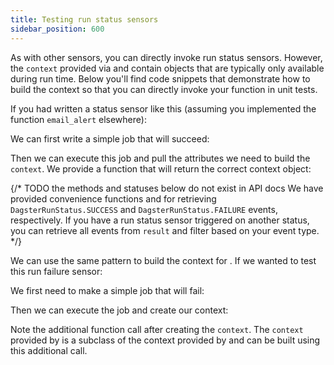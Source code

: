 ```yaml
---
title: Testing run status sensors
sidebar_position: 600
---
```


As with other sensors, you can directly invoke run status sensors. However, the `context` provided via <PyObject section="schedules-sensors" module="dagster" object="run_status_sensor" /> and <PyObject section="schedules-sensors" module="dagster" object="run_failure_sensor" /> contain objects that are typically only available during run time. Below you'll find code snippets that demonstrate how to build the context so that you can directly invoke your function in unit tests.

If you had written a status sensor like this (assuming you implemented the function `email_alert` elsewhere):


<CodeExample path="docs_snippets/docs_snippets/concepts/partitions_schedules_sensors/sensors/sensor_alert.py" startAfter="start_simple_success_sensor" endBefore="end_simple_success_sensor" />

We can first write a simple job that will succeed:

<CodeExample path="docs_snippets/docs_snippets/concepts/partitions_schedules_sensors/sensors/sensor_alert.py" startAfter="start_run_status_sensor_testing_with_context_setup" endBefore="end_run_status_sensor_testing_with_context_setup" />

Then we can execute this job and pull the attributes we need to build the `context`. We provide a function <PyObject section="schedules-sensors" module="dagster" object="build_run_status_sensor_context" /> that will return the correct context object:

<CodeExample path="docs_snippets/docs_snippets/concepts/partitions_schedules_sensors/sensors/sensor_alert.py" startAfter="start_run_status_sensor_testing_marker" endBefore="end_run_status_sensor_testing_marker" />

{/* TODO the methods and statuses below do not exist in API docs
We have provided convenience functions <PyObject section="execution" module="dagster" object="ExecuteInProcessResult" method="get_job_success_event" /> and <PyObject section="execution" module="dagster" object="ExecuteInProcessResult" method="get_job_failure_event" /> for retrieving `DagsterRunStatus.SUCCESS` and `DagsterRunStatus.FAILURE` events, respectively. If you have a run status sensor triggered on another status, you can retrieve all events from `result` and filter based on your event type.
*/}

We can use the same pattern to build the context for <PyObject section="schedules-sensors" module="dagster" object="run_failure_sensor" />. If we wanted to test this run failure sensor:

<CodeExample path="docs_snippets/docs_snippets/concepts/partitions_schedules_sensors/sensors/sensor_alert.py" startAfter="start_simple_fail_sensor" endBefore="end_simple_fail_sensor" />

We first need to make a simple job that will fail:

<CodeExample path="docs_snippets/docs_snippets/concepts/partitions_schedules_sensors/sensors/sensor_alert.py" startAfter="start_failure_sensor_testing_with_context_setup" endBefore="end_failure_sensor_testing_with_context_setup" />

Then we can execute the job and create our context:

<CodeExample path="docs_snippets/docs_snippets/concepts/partitions_schedules_sensors/sensors/sensor_alert.py" startAfter="start_alert_sensor_testing_with_context_marker" endBefore="end_alert_sensor_testing_with_context_marker" />

Note the additional function call <PyObject section="schedules-sensors" module="dagster" object="RunStatusSensorContext" method="for_run_failure" /> after creating the `context`. The `context` provided by <PyObject section="schedules-sensors" module="dagster" object="run_failure_sensor" /> is a subclass of the context provided by <PyObject section="schedules-sensors" module="dagster" object="run_status_sensor" /> and can be built using this additional call.
